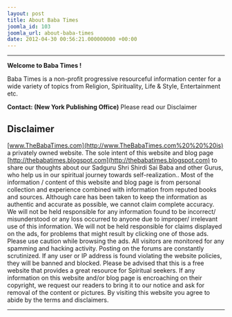 ```yaml
---
layout: post
title: About Baba Times
joomla_id: 103
joomla_url: about-baba-times
date: 2012-04-30 00:56:21.000000000 +00:00
---
```

* * *

**Welcome to Baba Times !**

Baba Times is a non-profit progressive resourceful information center for a wide variety of topics from Religion, Spirituality, Life & Style, Entertainment etc.

**Contact: (New York Publishing Office)**
Please read our Disclaimer

## Disclaimer

[www.TheBabaTimes.com](http://www.TheBabaTimes.com%20%20%20is) a privately owned website. The sole intent of this website and blog page [http://thebabatimes.blogspot.com](http://thebabatimes.blogspot.com) to share our thoughts about our Sadguru Shri Shirdi Sai Baba and other Gurus, who help us in our spiritual journey towards self-realization.. Most of the information / content of this website and blog page is from personal collection and experience combined with information from reputed books and sources. Although care has been taken to keep the information as authentic and accurate as possible, we cannot claim complete accuracy. We will not be held responsible for any information found to be incorrect/ misunderstood or any loss occurred to anyone due to improper/ irrelevant use of this information. We will not be held responsible for claims displayed on the ads, for problems that might result by clicking one of those ads. Please use caution while browsing the ads. All visitors are monitored for any spamming and hacking activity. Posting on the forums are constantly scrutinized. If any user or IP address is found violating the website policies, they will be banned and blocked. Please be advised that this is a free website that provides a great resource for Spiritual seekers. If any information on this website and/or blog page is encroaching on their copyright, we request our readers to bring it to our notice and ask for removal of the content or pictures. By visiting this website you agree to abide by the terms and disclaimers.

* * *



 



